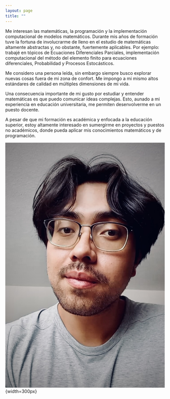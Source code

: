 ```yaml
---
layout: page
title: ""
---
```


Me interesan las matemáticas, la programación y la implementación computacional de modelos matemáticos. Durante mis años de formación tuve la fortuna de involucrarme de lleno en el estudio de matemáticas altamente abstractas y, no obstante, fuertemente aplicables. Por ejemplo: trabajé en tópicos de Ecuaciones Diferenciales Parciales, implementación computacional del método del elemento finito para ecuaciones diferenciales, Probabilidad y Procesos Estocásticos.

Me considero una persona leída, sin embargo siempre busco explorar nuevas cosas fuera de mi zona de confort. Me impongo a mi mismo altos estándares de calidad en múltiples dimensiones de mi vida.

Una consecuencia importante de mi gusto por estudiar y entender matemáticas es que puedo comunicar ideas complejas. Esto, aunado a mi experiencia en educación universitaria, me permiten desenvolverme en un puesto docente. 

A pesar de que mi formación es académica y enfocada a la educación superior, estoy altamente interesado en sumergirme en proyectos y puestos no académicos, donde pueda aplicar mis conocimientos matemáticos y de programación.

![title](/assets/pictures/edwin1.jpeg){width=300px}
